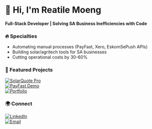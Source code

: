# 👋 Hi, I'm Reatile Moeng  
**Full-Stack Developer | Solving SA Business Inefficiencies with Code**  

### 🔥 Specialties  
- Automating manual processes (PayFast, Xero, EskomSePush APIs)  
- Building solar/agritech tools for SA businesses  
- Cutting operational costs by 30-60%  

### 🚀 Featured Projects  
[![SolarQuote Pro](https://img.shields.io/badge/SOLARQUOTE_PRO-FFD700?style=for-the-badge&logo=react&logoColor=000)](https://github.com/RMoeng12/solarquote-pro)  
[![PayFast Demo](https://img.shields.io/badge/PAYFAST_DEMO-FF6600?style=for-the-badge&logo=javascript&logoColor=white)](https://github.com/RMoeng12/payfast-demo)  
[![Portfolio](https://img.shields.io/badge/PORTFOLIO-000?style=for-the-badge&logo=github)](https://rmoeng12.github.io/portfolio)  

### 🌍 Connect  
[![LinkedIn](https://img.shields.io/badge/LinkedIn-0A66C2?style=for-the-badge&logo=linkedin)](www.linkedin.com/in/reatile-moeng-29214a2a7)  
[![Email](https://img.shields.io/badge/Email-FF0000?style=for-the-badge&logo=gmail)](reatilemoeng45@gmail.com)  

